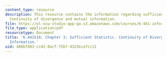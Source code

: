 ```yaml
---
content_type: resource
description: This resource contains the information regarding sufficient statistic.
  Continuity of divergence and mutual information.
file: https://ol-ocw-studio-app-qa.s3.amazonaws.com/courses/6-441-information-theory-spring-2016/486b7d83cc428acf75b74323ecafcc11_MIT6_441S16_chapter_3.pdf
file_type: application/pdf
resourcetype: Document
title: '6.441S16: Chapter 3: Sufficient Statistic. Continuity of Divergence and Mutual
  Information.'
uid: 486b7d83-cc42-8acf-75b7-4323ecafcc11
---
```

